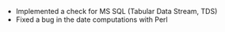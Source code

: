  * Implemented a check for MS SQL (Tabular Data Stream, TDS)
 * Fixed a bug in the date computations with Perl
